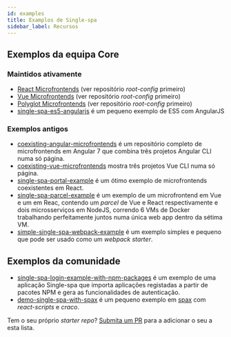 ```yaml
---
id: examples
title: Examplos de Single-spa
sidebar_label: Recursos
---
```


## Exemplos da equipa Core

### Maintidos ativamente

- [React Microfrontends](https://github.com/react-microfrontends) (ver repositório _root-config_ primeiro)
- [Vue Microfrontends](https://github.com/vue-microfrontends) (ver repositório _root-config_ primeiro)
- [Polyglot Microfrontends](https://github.com/polyglot-microfrontends) (ver repositório _root-config_ primeiro)
- [single-spa-es5-angularjs](https://github.com/joeldenning/single-spa-es5-angularjs) é um pequeno exemplo de ES5 com AngularJS

### Exemplos antigos

- [coexisting-angular-microfrontends](https://github.com/joeldenning/coexisting-angular-microfrontends) é um repositório completo de microfrontends em Angular 7 que combina três projetos Angular CLI numa só página.
- [coexisting-vue-microfrontends](https://github.com/joeldenning/coexisting-vue-microfrontends) mostra três projetos Vue CLI numa só página.
- [single-spa-portal-example](https://gitlab.com/TheMcMurder/single-spa-portal-example) é um ótimo exemplo de microfrontends coexistentes em React.
- [single-spa-parcel-example](https://github.com/Guillembonet/single-spa-parcel-example) é um exemplo de um microfrontend em Vue e um em Reac, contendo um _parcel_ de Vue e React respectivamente e dois microsserviços em NodeJS, correndo 6 VMs de Docker trabalhando perfeitamente juntos numa única web app dentro da sétima VM.
- [simple-single-spa-webpack-example](https://github.com/joeldenning/simple-single-spa-webpack-example) é um exemplo simples e pequeno que pode ser usado como um _webpack starter_.

## Exemplos da comunidade

- [single-spa-login-example-with-npm-packages](https://github.com/jualoppaz/single-spa-login-example-with-npm-packages) é um exemplo de uma aplicação Single-spa que importa aplicações registadas a partir de pacotes NPM e gera as funcionalidades de autenticação.
- [demo-single-spa-with-spax](https://github.com/crossjs/spax/tree/master/packages/demo-single-spa) é um pequeno exemplo em [spax](https://spax.js.org) com _react-scripts_ e _craco_.

Tem o seu próprio _starter repo_? [Submita um PR](https://github.com/single-spa/single-spa.js.org/edit/master/docs/examples.md) para a adicionar o seu a esta lista.
